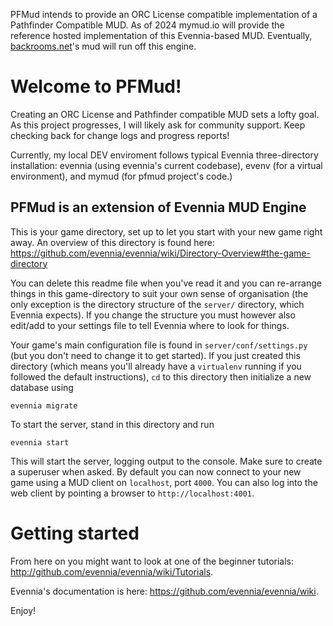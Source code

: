 PFMud intends to provide an ORC License compatible implementation of a 
Pathfinder Compatible MUD. As of 2024 mymud.io will provide the reference 
hosted implementation of this Evennia-based MUD. Eventually, [backrooms.net](https://backrooms.net)'s 
mud will run off this engine.

# Welcome to PFMud!

Creating an ORC License and Pathfinder compatible MUD sets a lofty goal. As
this project progresses, I will likely ask for community support. Keep checking
back for change logs and progress reports!

Currently, my local DEV enviroment follows typical Evennia three-directory installation: 
evennia (using evennia's current codebase), evenv (for a virtual environment), 
and mymud (for pfmud project's code.)

## PFMud is an extension of Evennia MUD Engine

This is your game directory, set up to let you start with
your new game right away. An overview of this directory is found here:
https://github.com/evennia/evennia/wiki/Directory-Overview#the-game-directory

You can delete this readme file when you've read it and you can
re-arrange things in this game-directory to suit your own sense of
organisation (the only exception is the directory structure of the
`server/` directory, which Evennia expects). If you change the structure
you must however also edit/add to your settings file to tell Evennia
where to look for things.

Your game's main configuration file is found in
`server/conf/settings.py` (but you don't need to change it to get
started). If you just created this directory (which means you'll already
have a `virtualenv` running if you followed the default instructions),
`cd` to this directory then initialize a new database using

    evennia migrate

To start the server, stand in this directory and run

    evennia start

This will start the server, logging output to the console. Make
sure to create a superuser when asked. By default you can now connect
to your new game using a MUD client on `localhost`, port `4000`.  You can
also log into the web client by pointing a browser to
`http://localhost:4001`.

# Getting started

From here on you might want to look at one of the beginner tutorials:
http://github.com/evennia/evennia/wiki/Tutorials.

Evennia's documentation is here:
https://github.com/evennia/evennia/wiki.

Enjoy!
